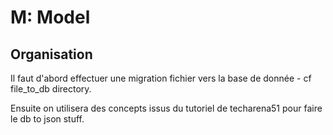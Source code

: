 # M: Model

## Organisation

Il faut d'abord effectuer une migration fichier vers la base de donnée - cf file_to_db directory.

Ensuite on utilisera des concepts issus du tutoriel de techarena51 pour faire le db to json stuff.